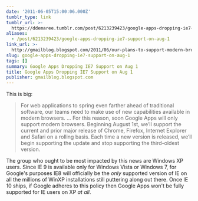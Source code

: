 ```yaml
---
date: '2011-06-05T15:00:06.000Z'
tumblr_type: link
tumblr_url: >-
  https://ddemaree.tumblr.com/post/6213239423/google-apps-dropping-ie7-support-on-aug-1
aliases:
  - /post/6213239423/google-apps-dropping-ie7-support-on-aug-1
link_url: >-
  http://gmailblog.blogspot.com/2011/06/our-plans-to-support-modern-browsers.html
slug: google-apps-dropping-ie7-support-on-aug-1
tags: []
summary: Google Apps Dropping IE7 Support on Aug 1
title: Google Apps Dropping IE7 Support on Aug 1
publisher: gmailblog.blogspot.com
---
```


This is big:

> For web applications to spring even farther ahead of traditional software, our teams need to make use of new capabilities available in modern browsers. … For this reason, soon Google Apps will only support modern browsers. Beginning August 1st, we’ll support the current and prior major release of Chrome, Firefox, Internet Explorer and Safari on a rolling basis. Each time a new version is released, we’ll begin supporting the update and stop supporting the third-oldest version.

The group who ought to be most impacted by this news are Windows XP users. Since IE 9 is available only for Windows Vista or Windows 7, for Google's purposes IE8 will officially be the _only_ supported version of IE on all the millions of WinXP installations still puttering along out there. Once IE 10 ships, if Google adheres to this policy then Google Apps won't be fully supported  for IE users on XP _at all_.